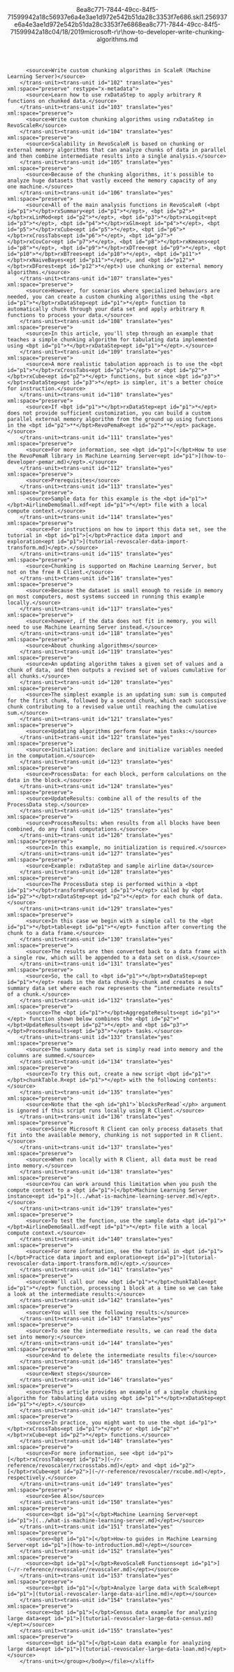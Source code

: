 <?xml version="1.0"?><xliff version="1.2" xmlns="urn:oasis:names:tc:xliff:document:1.2" xmlns:xsi="http://www.w3.org/2001/XMLSchema-instance" xsi:schemaLocation="urn:oasis:names:tc:xliff:document:1.2 xliff-core-1.2-transitional.xsd"><file datatype="xml" original="how-to-developer-write-chunking-algorithms.md" source-language="en-US" target-language="en-US"><header><tool tool-id="mdxliff" tool-name="mdxliff" tool-version="1.0-d1654b2" tool-company="Microsoft" /><xliffext:skl_file_name xmlns:xliffext="urn:microsoft:content:schema:xliffextensions">8ea8c771-7844-49cc-84f5-71599942a18c56937e6a4e3ae1d972e542b51da28c3353f7e686.skl</xliffext:skl_file_name><xliffext:version xmlns:xliffext="urn:microsoft:content:schema:xliffextensions">1.2</xliffext:version><xliffext:ms.openlocfilehash xmlns:xliffext="urn:microsoft:content:schema:xliffextensions">56937e6a4e3ae1d972e542b51da28c3353f7e686</xliffext:ms.openlocfilehash><xliffext:ms.sourcegitcommit xmlns:xliffext="urn:microsoft:content:schema:xliffextensions">8ea8c771-7844-49cc-84f5-71599942a18c</xliffext:ms.sourcegitcommit><xliffext:ms.lasthandoff xmlns:xliffext="urn:microsoft:content:schema:xliffextensions">04/18/2019</xliffext:ms.lasthandoff><xliffext:ms.openlocfilepath xmlns:xliffext="urn:microsoft:content:schema:xliffextensions">microsoft-r\r\how-to-developer-write-chunking-algorithms.md</xliffext:ms.openlocfilepath></header><body><group id="content" extype="content"><trans-unit id="101" translate="yes" xml:space="preserve" restype="x-metadata">
          <source>Write custom chunking algorithms in ScaleR (Machine Learning Server)</source>
        </trans-unit><trans-unit id="102" translate="yes" xml:space="preserve" restype="x-metadata">
          <source>Learn how to use rxDataStep to apply arbitrary R functions on chunked data.</source>
        </trans-unit><trans-unit id="103" translate="yes" xml:space="preserve">
          <source>Write custom chunking algorithms using rxDataStep in RevoScaleR</source>
        </trans-unit><trans-unit id="104" translate="yes" xml:space="preserve">
          <source>Scalability in RevoScaleR is based on chunking or external memory algorithms that can analyze chunks of data in parallel and then combine intermediate results into a single analysis.</source>
        </trans-unit><trans-unit id="105" translate="yes" xml:space="preserve">
          <source>Because of the chunking algorithms, it's possible to analyze huge datasets that vastly exceed the memory capacity of any one machine.</source>
        </trans-unit><trans-unit id="106" translate="yes" xml:space="preserve">
          <source>All of the main analysis functions in RevoScaleR (<bpt id="p1">*</bpt>rxSummary<ept id="p1">*</ept>, <bpt id="p2">*</bpt>rxLinMod<ept id="p2">*</ept>, <bpt id="p3">*</bpt>rxLogit<ept id="p3">*</ept>, <bpt id="p4">*</bpt>rxGlm<ept id="p4">*</ept>, <bpt id="p5">*</bpt>rxCube<ept id="p5">*</ept>, <bpt id="p6">*</bpt>rxCrossTabs<ept id="p6">*</ept>, <bpt id="p7">*</bpt>rxCovCor<ept id="p7">*</ept>, <bpt id="p8">*</bpt>rxKmeans<ept id="p8">*</ept>, <bpt id="p9">*</bpt>rxDTree<ept id="p9">*</ept>, <bpt id="p10">*</bpt>rxBTrees<ept id="p10">*</ept>, <bpt id="p11">*</bpt>rxNaiveBayes<ept id="p11">*</ept>, and <bpt id="p12">*</bpt>rxDForest<ept id="p12">*</ept>) use chunking or external memory algorithms.</source>
        </trans-unit><trans-unit id="107" translate="yes" xml:space="preserve">
          <source>However, for scenarios where specialized behaviors are needed, you can create a custom chunking algorithms using the <bpt id="p1">*</bpt>rxDataStep<ept id="p1">*</ept> function to automatically chunk through your data set and apply arbitrary R functions to process your data.</source>
        </trans-unit><trans-unit id="108" translate="yes" xml:space="preserve">
          <source>In this article, you'll step through an example that teaches a simple chunking algorithm for tabulating data implemented using <bpt id="p1">*</bpt>rxDataStep<ept id="p1">*</ept>.</source>
        </trans-unit><trans-unit id="109" translate="yes" xml:space="preserve">
          <source>A more realistic tabulation approach is to use the <bpt id="p1">*</bpt>rxCrossTabs<ept id="p1">*</ept> or <bpt id="p2">*</bpt>rxCube<ept id="p2">*</ept> functions, but since <bpt id="p3">*</bpt>rxDataStep<ept id="p3">*</ept> is simpler, it's a better choice for instruction.</source>
        </trans-unit><trans-unit id="110" translate="yes" xml:space="preserve">
          <source>If <bpt id="p1">*</bpt>rxDataStep<ept id="p1">*</ept> does not provide sufficient customization, you can build a custom parallel external memory algorithm from the ground up using functions in the <bpt id="p2">**</bpt>RevoPemaR<ept id="p2">**</ept> package.</source>
        </trans-unit><trans-unit id="111" translate="yes" xml:space="preserve">
          <source>For more information, see <bpt id="p1">[</bpt>How to use the RevoPemaR library in Machine Learning Server<ept id="p1">](how-to-developer-pemar.md)</ept>.</source>
        </trans-unit><trans-unit id="112" translate="yes" xml:space="preserve">
          <source>Prerequisites</source>
        </trans-unit><trans-unit id="113" translate="yes" xml:space="preserve">
          <source>Sample data for this example is the <bpt id="p1">*</bpt>AirlineDemoSmall.xdf<ept id="p1">*</ept> file with a local compute context.</source>
        </trans-unit><trans-unit id="114" translate="yes" xml:space="preserve">
          <source>For instructions on how to import this data set, see the tutorial in <bpt id="p1">[</bpt>Practice data import and exploration<ept id="p1">](tutorial-revoscaler-data-import-transform.md)</ept>.</source>
        </trans-unit><trans-unit id="115" translate="yes" xml:space="preserve">
          <source>Chunking is supported on Machine Learning Server, but not on the free R Client.</source>
        </trans-unit><trans-unit id="116" translate="yes" xml:space="preserve">
          <source>Because the dataset is small enough to reside in memory on most computers, most systems succeed in running this example locally.</source>
        </trans-unit><trans-unit id="117" translate="yes" xml:space="preserve">
          <source>however, if the data does not fit in memory, you will need to use Machine Learning Server instead.</source>
        </trans-unit><trans-unit id="118" translate="yes" xml:space="preserve">
          <source>About chunking algorithms</source>
        </trans-unit><trans-unit id="119" translate="yes" xml:space="preserve">
          <source>An updating algorithm takes a given set of values and a chunk of data, and then outputs a revised set of values cumulative for all chunks.</source>
        </trans-unit><trans-unit id="120" translate="yes" xml:space="preserve">
          <source>The simplest example is an updating sum: sum is computed for the first chunk, followed by a second chunk, which each successive chunk contributing to a revised value until reaching the cumulative sum.</source>
        </trans-unit><trans-unit id="121" translate="yes" xml:space="preserve">
          <source>Updating algorithms perform four main tasks:</source>
        </trans-unit><trans-unit id="122" translate="yes" xml:space="preserve">
          <source>Initialization: declare and initialize variables needed in the computation.</source>
        </trans-unit><trans-unit id="123" translate="yes" xml:space="preserve">
          <source>ProcessData: for each block, perform calculations on the data in the block.</source>
        </trans-unit><trans-unit id="124" translate="yes" xml:space="preserve">
          <source>UpdateResults: combine all of the results of the ProcessData step.</source>
        </trans-unit><trans-unit id="125" translate="yes" xml:space="preserve">
          <source>ProcessResults: when results from all blocks have been combined, do any final computations.</source>
        </trans-unit><trans-unit id="126" translate="yes" xml:space="preserve">
          <source>In this example, no initialization is required.</source>
        </trans-unit><trans-unit id="127" translate="yes" xml:space="preserve">
          <source>Example: rxDataStep and sample airline data</source>
        </trans-unit><trans-unit id="128" translate="yes" xml:space="preserve">
          <source>The ProcessData step is performed within a <bpt id="p1">*</bpt>transformFunc<ept id="p1">*</ept> called by <bpt id="p2">*</bpt>rxDataStep<ept id="p2">*</ept> for each chunk of data.</source>
        </trans-unit><trans-unit id="129" translate="yes" xml:space="preserve">
          <source>In this case we begin with a simple call to the <bpt id="p1">*</bpt>table<ept id="p1">*</ept> function after converting the chunk to a data frame.</source>
        </trans-unit><trans-unit id="130" translate="yes" xml:space="preserve">
          <source>The results are then converted back to a data frame with a single row, which will be appended to a data set on disk.</source>
        </trans-unit><trans-unit id="131" translate="yes" xml:space="preserve">
          <source>So, the call to <bpt id="p1">*</bpt>rxDataStep<ept id="p1">*</ept> reads in the data chunk-by-chunk and creates a new summary data set where each row represents the “intermediate results” of a chunk.</source>
        </trans-unit><trans-unit id="132" translate="yes" xml:space="preserve">
          <source>The <bpt id="p1">*</bpt>AggregateResults<ept id="p1">*</ept> function shown below combines the <bpt id="p2">*</bpt>UpdateResults<ept id="p2">*</ept> and <bpt id="p3">*</bpt>ProcessResults<ept id="p3">*</ept> tasks.</source>
        </trans-unit><trans-unit id="133" translate="yes" xml:space="preserve">
          <source>The summary data set is simply read into memory and the columns are summed.</source>
        </trans-unit><trans-unit id="134" translate="yes" xml:space="preserve">
          <source>To try this out, create a new script <bpt id="p1">*</bpt>chunkTable.R<ept id="p1">*</ept> with the following contents:</source>
        </trans-unit><trans-unit id="135" translate="yes" xml:space="preserve">
          <source>Note that the <ph id="ph1">`blocksPerRead`</ph> argument is ignored if this script runs locally using R Client.</source>
        </trans-unit><trans-unit id="136" translate="yes" xml:space="preserve">
          <source>Since Microsoft R Client can only process datasets that fit into the available memory, chunking is not supported in R Client.</source>
        </trans-unit><trans-unit id="137" translate="yes" xml:space="preserve">
          <source>When run locally with R Client, all data must be read into memory.</source>
        </trans-unit><trans-unit id="138" translate="yes" xml:space="preserve">
          <source>You can work around this limitation when you push the compute context to a <bpt id="p1">[</bpt>Machine Learning Server instance<ept id="p1">](../what-is-machine-learning-server.md)</ept>.</source>
        </trans-unit><trans-unit id="139" translate="yes" xml:space="preserve">
          <source>To test the function, use the sample data <bpt id="p1">*</bpt>AirlineDemoSmall.xdf<ept id="p1">*</ept> file with a local compute context.</source>
        </trans-unit><trans-unit id="140" translate="yes" xml:space="preserve">
          <source>For more information, see the tutorial in <bpt id="p1">[</bpt>Practice data import and exploration<ept id="p1">](tutorial-revoscaler-data-import-transform.md)</ept>.</source>
        </trans-unit><trans-unit id="141" translate="yes" xml:space="preserve">
          <source>We’ll call our new <bpt id="p1">*</bpt>chunkTable<ept id="p1">*</ept> function, processing 1 block at a time so we can take a look at the intermediate results:</source>
        </trans-unit><trans-unit id="142" translate="yes" xml:space="preserve">
          <source>You will see the following results:</source>
        </trans-unit><trans-unit id="143" translate="yes" xml:space="preserve">
          <source>To see the intermediate results, we can read the data set into memory:</source>
        </trans-unit><trans-unit id="144" translate="yes" xml:space="preserve">
          <source>And to delete the intermediate results file:</source>
        </trans-unit><trans-unit id="145" translate="yes" xml:space="preserve">
          <source>Next steps</source>
        </trans-unit><trans-unit id="146" translate="yes" xml:space="preserve">
          <source>This article provides an example of a simple chunking algorithm for tabulating data using <bpt id="p1">*</bpt>rxDataStep<ept id="p1">*</ept>.</source>
        </trans-unit><trans-unit id="147" translate="yes" xml:space="preserve">
          <source>In practice, you might want to use the <bpt id="p1">*</bpt>rxCrossTabs<ept id="p1">*</ept> or <bpt id="p2">*</bpt>rxCube<ept id="p2">*</ept> functions.</source>
        </trans-unit><trans-unit id="148" translate="yes" xml:space="preserve">
          <source>For more information, see <bpt id="p1">[</bpt>rxCrossTabs<ept id="p1">](~/r-reference/revoscaler/rxcrosstabs.md)</ept> and <bpt id="p2">[</bpt>rxCube<ept id="p2">](~/r-reference/revoscaler/rxcube.md)</ept>, respectively.</source>
        </trans-unit><trans-unit id="149" translate="yes" xml:space="preserve">
          <source>See Also</source>
        </trans-unit><trans-unit id="150" translate="yes" xml:space="preserve">
          <source><bpt id="p1">[</bpt>Machine Learning Server<ept id="p1">](../what-is-machine-learning-server.md)</ept></source>
        </trans-unit><trans-unit id="151" translate="yes" xml:space="preserve">
          <source><bpt id="p1">[</bpt>How-to guides in Machine Learning Server<ept id="p1">](how-to-introduction.md)</ept></source>
        </trans-unit><trans-unit id="152" translate="yes" xml:space="preserve">
          <source><bpt id="p1">[</bpt>RevoScaleR Functions<ept id="p1">](~/r-reference/revoscaler/revoscaler.md)</ept></source>
        </trans-unit><trans-unit id="153" translate="yes" xml:space="preserve">
          <source><bpt id="p1">[</bpt>Analyze large data with ScaleR<ept id="p1">](tutorial-revoscaler-large-data-airline.md)</ept></source>
        </trans-unit><trans-unit id="154" translate="yes" xml:space="preserve">
          <source><bpt id="p1">[</bpt>Census data example for analyzing large data<ept id="p1">](tutorial-revoscaler-large-data-census.md)</ept></source>
        </trans-unit><trans-unit id="155" translate="yes" xml:space="preserve">
          <source><bpt id="p1">[</bpt>Loan data example for analyzing large data<ept id="p1">](tutorial-revoscaler-large-data-loan.md)</ept></source>
        </trans-unit></group></body></file></xliff>